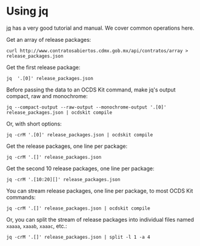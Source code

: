 # Using jq

[jq](https://stedolan.github.io/jq/) has a very good tutorial and manual. We cover common operations here.

Get an array of release packages:

    curl http://www.contratosabiertos.cdmx.gob.mx/api/contratos/array > release_packages.json

Get the first release package:

    jq  '.[0]' release_packages.json

Before passing the data to an OCDS Kit command, make jq's output compact, raw and monochrome:

    jq --compact-output --raw-output --monochrome-output '.[0]' release_packages.json | ocdskit compile

Or, with short options:

    jq -crM '.[0]' release_packages.json | ocdskit compile

Get the release packages, one line per package:

    jq -crM '.[]' release_packages.json

Get the second 10 release packages, one line per package:

    jq -crM '.[10:20][]' release_packages.json

You can stream release packages, one line per package, to most OCDS Kit commands:

    jq -crM '.[]' release_packages.json | ocdskit compile

Or, you can split the stream of release packages into individual files named `xaaaa`, `xaaab`, `xaaac`, etc.:

    jq -crM '.[]' release_packages.json | split -l 1 -a 4
